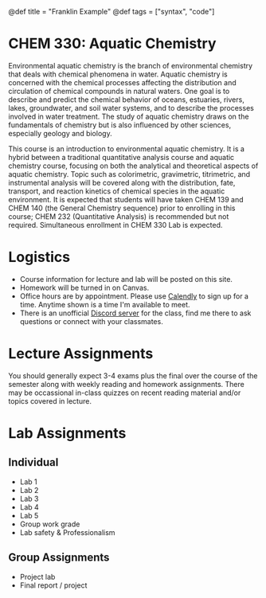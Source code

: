 @def title = "Franklin Example"
@def tags = ["syntax", "code"]

# CHEM 330: Aquatic Chemistry

Environmental aquatic chemistry is the branch of environmental chemistry that deals with chemical phenomena in water.  Aquatic chemistry is concerned with the chemical processes affecting the distribution and circulation of chemical compounds in natural waters.  One goal is to describe and predict the chemical behavior of oceans, estuaries, rivers, lakes, groundwater, and soil water systems, and to describe the processes involved in water treatment. The study of aquatic chemistry draws on the fundamentals of chemistry but is also influenced by other sciences, especially geology and biology. 

This course is an introduction to environmental aquatic chemistry.  It is a hybrid between a traditional quantitative analysis course and aquatic chemistry course, focusing on both the analytical and theoretical aspects of aquatic chemistry.  Topic such as colorimetric, gravimetric, titrimetric, and instrumental analysis will be covered along with the distribution, fate, transport, and reaction kinetics of chemical species in the aquatic environment.  It is expected that students will have taken CHEM 139 and CHEM 140 (the General Chemistry sequence) prior to enrolling in this course; CHEM 232 (Quantitative Analysis) is recommended but not required.  Simultaneous enrollment in CHEM 330 Lab is expected.

# Logistics

- Course information for lecture and lab will be posted on this site.
- Homework will be turned in on Canvas.
- Office hours are by appointment.  Please use [Calendly](https://calendly.com/drfischer/office-hours) to sign up for a time.  Anytime shown is a time I'm available to meet.
- There is an unofficial [Discord server](https://discord.gg/QAZw8FWH) for the class, find me there to ask questions or connect with your classmates.

# Lecture Assignments

You should generally expect 3-4 exams plus the final over the course of the semester along with weekly reading and homework assignments.  There may be occassional in-class quizzes on recent reading material and/or topics covered in lecture.

# Lab Assignments

## Individual

- Lab 1
- Lab 2
- Lab 3
- Lab 4
- Lab 5
- Group work grade
- Lab safety & Professionalism

## Group Assignments

- Project lab
- Final report / project
